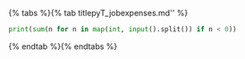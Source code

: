 {% tabs %}{% tab titlepyT_jobexpenses.md'' %}

```py
print(sum(n for n in map(int, input().split()) if n < 0))
```

{% endtab %}{% endtabs %}
